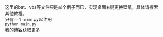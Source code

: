 这里的bat、vbs等文件只是举个例子而已，实现桌面右键更换壁纸，具体请搜索其他教程。
<br>只有一个main.py起作用：
<br>`python main.py`
<br>我的[博客](https://www.lerogo.top/)获取更多

